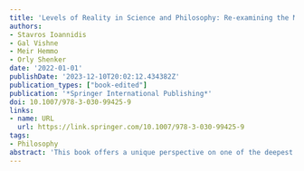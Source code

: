 ```yaml
---
title: 'Levels of Reality in Science and Philosophy: Re-examining the Multi-level Structure of Reality'
authors:
- Stavros Ioannidis
- Gal Vishne
- Meir Hemmo
- Orly Shenker
date: '2022-01-01'
publishDate: '2023-12-10T20:02:12.434382Z'
publication_types: ["book-edited"]
publication: '*Springer International Publishing*'
doi: 10.1007/978-3-030-99425-9
links:
- name: URL
  url: https://link.springer.com/10.1007/978-3-030-99425-9
tags:
- Philosophy
abstract: 'This book offers a unique perspective on one of the deepest questions about the world we live in: is reality multi-leveled, or can everything be reduced to some fundamental ‘flat’ level? This deep philosophical issue has widespread implications in philosophy, since it is fundamental to how we understand the world and the basic entities in it. Both the notion of ‘levels’ within science and their ontological implications are issues that are underexplored in the philosophical literature. The volume reconsiders the view that reality contains many levels and opens new ways to understand the ontological status of the special sciences. The book focuses on major open questions that arise at the foundations of cognitive science, cognitive psychology, brain science and other special sciences, in particular with respect to the physical foundations of these sciences. For example: Is the mental computational? Do brains compute? How can the special sciences be autonomous from physics, grounded in, or based on, physics and at the same time irreducible to physics? The book is an important read for scientists and philosophers alike. It is of interest to philosophers of science, philosophers of mind and biology interested in the notion of levels, but also to psychologists, cognitive scientists and neuroscientists investigating such issues as the precise relation of the mental to the underlying neural structures and the appropriate approach to study it.'
---
```

